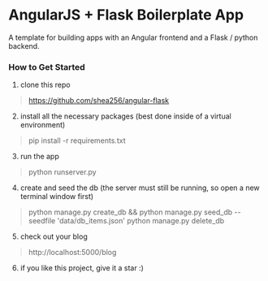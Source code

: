 # AngularJS + Flask Boilerplate App

A template for building apps with an Angular frontend and a Flask / python backend.

### How to Get Started

1. clone this repo
> https://github.com/shea256/angular-flask

2. install all the necessary packages (best done inside of a virtual environment)
> pip install -r requirements.txt

3. run the app
> python runserver.py

4. create and seed the db (the server must still be running, so open a new terminal window first)
> python manage.py create_db && python manage.py seed_db --seedfile 'data/db_items.json'
> python manage.py delete_db

5. check out your blog
> http://localhost:5000/blog

6. if you like this project, give it a star :)
